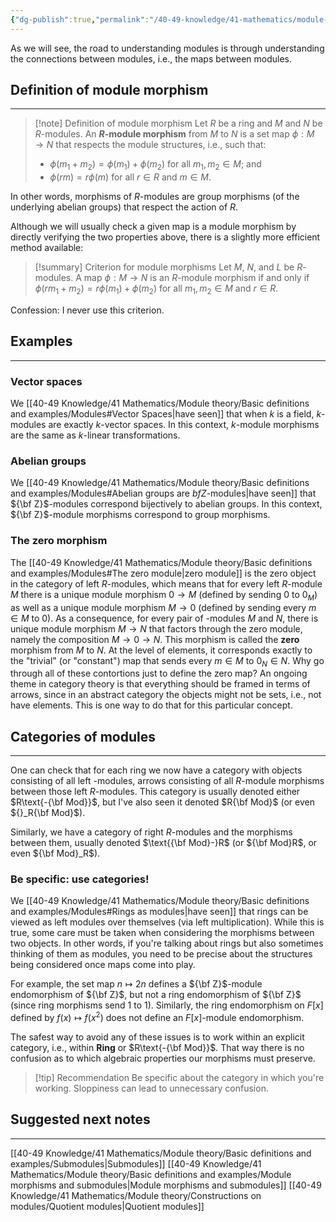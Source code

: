 ```yaml
---
{"dg-publish":true,"permalink":"/40-49-knowledge/41-mathematics/module-theory/basic-definitions-and-examples/module-morphisms/","tags":["module_theory"],"updated":"2025-10-08T10:28:18-07:00"}
---
```


As we will see, the road to understanding modules is through understanding the connections between modules, i.e., the maps between modules.

## Definition of module morphism
---

>[!note] Definition of module morphism
>Let $R$ be a ring and $M$ and $N$ be $R$-modules. An **$R$-module morphism** from $M$ to $N$ is a set map $\phi:M\to N$ that respects the module structures, i.e., such that:
>- $\phi(m_1+m_2)=\phi(m_1)+\phi(m_2)$ for all $m_1, m_2\in M$; and
>- $\phi(rm)=r\phi(m)$ for all $r\in R$ and $m\in M$.

In other words, morphisms of $R$-modules are group morphisms (of the underlying abelian groups) that respect the action of $R$.

Although we will usually check a given map is a module morphism by directly verifying the two properties above, there is a slightly more efficient method available:

>[!summary] Criterion for module morphisms
>Let $M$, $N$, and $L$ be $R$-modules. A map $\phi:M\to N$ is an $R$-module morphism if and only if $\phi(rm_1+m_2)=r\phi(m_1)+\phi(m_2)$ for all $m_1, m_2\in M$ and $r\in R$.

Confession: I never use this criterion.

## Examples
---

### Vector spaces

We [[40-49 Knowledge/41 Mathematics/Module theory/Basic definitions and examples/Modules#Vector Spaces\|have seen]] that when $k$ is a field, $k$-modules are exactly $k$-vector spaces. In this context, $k$-module morphisms are the same as $k$-linear transformations.

### Abelian groups

We [[40-49 Knowledge/41 Mathematics/Module theory/Basic definitions and examples/Modules#Abelian groups are ${ bf Z}$-modules\|have seen]] that ${\bf Z}$-modules correspond bijectively to  abelian groups. In this context, ${\bf Z}$-module morphisms correspond to group morphisms.

### The zero morphism

The [[40-49 Knowledge/41 Mathematics/Module theory/Basic definitions and examples/Modules#The zero module\|zero module]] is the zero object in the category of left $R$-modules, which means that for every left $R$-module $M$ there is a unique module morphism $0\to M$ (defined by sending $0$ to $0_M$) as well as a unique module morphism $M\to 0$ (defined by sending every $m\in M$ to $0$). As a consequence, for every pair of -modules $M$ and $N$, there is unique module morphism $M\to N$ that factors through the zero module, namely the composition $M\to 0\to N$. This morphism is called the **zero** morphism from $M$ to $N$. At the level of elements, it corresponds exactly to the "trivial" (or "constant") map that sends every $m\in M$ to $0_N\in N$. Why go through all of these contortions just to define the zero map? An ongoing theme in category theory is that everything should be framed in terms of arrows, since in an abstract category the objects might not be sets, i.e., not have elements. This is one way to do that for this particular concept.

## Categories of modules
---

One can check that for each ring  we now have a category with objects consisting of all left -modules, arrows consisting of all $R$-module morphisms between those left $R$-modules. This category is usually denoted either $R\text{-{\bf Mod}}$, but I've also seen it denoted $R{\bf Mod}$ (or even ${}_R{\bf Mod}$).

Similarly, we have a category of right $R$-modules and the morphisms between them, usually denoted $\text{{\bf Mod}-}R$ (or ${\bf Mod}R$, or even ${\bf Mod}_R$).

### Be specific: use categories!

We [[40-49 Knowledge/41 Mathematics/Module theory/Basic definitions and examples/Modules#Rings as modules\|have seen]] that rings can be viewed as left modules over themselves (via left multiplication). While this is true, some care must be taken when considering the morphisms between two objects. In other words, if you're talking about rings but also sometimes thinking of them as modules, you need to be precise about the structures being considered once maps come into play.

For example, the set map $n\mapsto 2n$ defines a ${\bf Z}$-module endomorphism of ${\bf Z}$, but not a ring endomorphism of ${\bf Z}$ (since ring morphisms send 1 to 1). Similarly, the ring endomorphism on $F[x]$ defined by $f(x)\mapsto f(x^2)$ does not define an $F[x]$-module endomorphism.

The safest way to avoid any of these issues is to work within an explicit category, i.e., within $\textbf{Ring}$ or $R\text{-{\bf Mod}}$. That way there is no confusion as to which algebraic properties our morphisms must preserve.

> [!tip] Recommendation
> Be specific about the category in which you're working. Sloppiness can lead to unnecessary confusion.

## Suggested next notes
---

[[40-49 Knowledge/41 Mathematics/Module theory/Basic definitions and examples/Submodules\|Submodules]]
[[40-49 Knowledge/41 Mathematics/Module theory/Basic definitions and examples/Module morphisms and submodules\|Module morphisms and submodules]]
[[40-49 Knowledge/41 Mathematics/Module theory/Constructions on modules/Quotient modules\|Quotient modules]]

